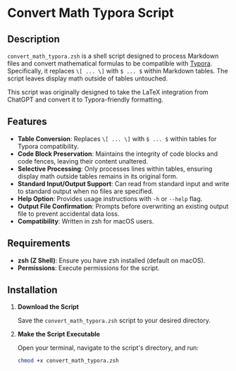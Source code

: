 # Convert Math Typora Script

## Description

`convert_math_typora.zsh` is a shell script designed to process Markdown files and convert mathematical formulas to be compatible with [Typora](https://typora.io/). Specifically, it replaces `\[ ... \]` with `$ ... $` within Markdown tables. The script leaves display math outside of tables untouched.

This script was originally designed to take the LaTeX integration from ChatGPT and convert it to Typora-friendly formatting.

## Features

- **Table Conversion**: Replaces `\[ ... \]` with `$ ... $` within tables for Typora compatibility.
- **Code Block Preservation**: Maintains the integrity of code blocks and code fences, leaving their content unaltered.
- **Selective Processing**: Only processes lines within tables, ensuring display math outside tables remains in its original form.
- **Standard Input/Output Support**: Can read from standard input and write to standard output when no files are specified.
- **Help Option**: Provides usage instructions with `-h` or `--help` flag.
- **Output File Confirmation**: Prompts before overwriting an existing output file to prevent accidental data loss.
- **Compatibility**: Written in zsh for macOS users.

## Requirements

- **zsh (Z Shell)**: Ensure you have zsh installed (default on macOS).
- **Permissions**: Execute permissions for the script.

## Installation

1. **Download the Script**

   Save the `convert_math_typora.zsh` script to your desired directory.

2. **Make the Script Executable**

   Open your terminal, navigate to the script's directory, and run:

   ```bash
   chmod +x convert_math_typora.zsh
